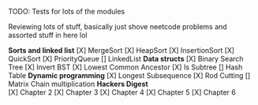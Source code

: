 TODO: Tests for lots of the modules

Reviewing lots of stuff, basically just shove neetcode problems and assorted stuff in here lol




**Sorts and linked list**
  [X] MergeSort
  [X] HeapSort
  [X] InsertionSort
  [X] QuickSort
  [X] PriorityQueue
  [] LinkedList
**Data structs**
  [X] Binary Search Tree
    [X] Invert BST
    [X] Lowest Common Ancestor
    [X] Is Subtree
  []  Hash Table
**Dynamic programming**
  [X] Longest Subsequence
  [X] Rod Cutting 
  [] Matrix Chain multiplication
**Hackers Digest**  
  [X] Chapter 2
  [X] Chapter 3
  [X] Chapter 4
  [X] Chapter 5
  [X] Chapter 6
  
